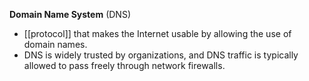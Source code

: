 **Domain Name System** (DNS) 
- [[protocol]] that makes the Internet usable by allowing the use of domain names. 
- DNS is widely trusted by organizations, and DNS traffic is typically allowed to pass freely through network firewalls.